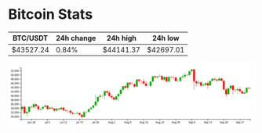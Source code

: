 # Bitcoin Stats

BTC/USDT|24h change|24h high|24h low|
|---|---|---|---|
|$43527.24|0.84%|$44141.37|$42697.01|

<img src="./chart.svg">
